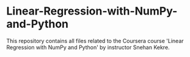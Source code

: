 # Linear-Regression-with-NumPy-and-Python
This repository contains all files related to the Coursera course 'Linear Regression with NumPy and Python' by instructor Snehan Kekre.
